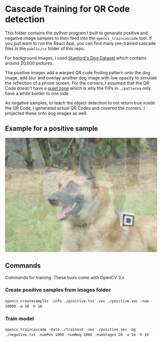 # Cascade Training for QR Code detection
This folder contains the python program I built to generate positive and negative image samples to then feed into the `opencv_traincascade` tool. If you just want to run the React App, you can find many pre-trained cascade files in the `public/cv` folder of this repo.

For background images, I used [Stanford's Dog Dataset](http://vision.stanford.edu/aditya86/ImageNetDogs/) which contains around 20,000 pictures.

The positive images add a warped QR code finding pattern onto the dog image, add blur and overlay another dog image with low opacity to simulate the reflection of a phone screen. For the corners, I assumed that the QR Code doesn't have a [quiet zone](https://en.wikipedia.org/wiki/QR_code#/media/File:QR_Code_Structure_Example_3.svg) which is why the FIPs in `./patterns` only have a white border to one side.

As negative samples, to teach the object detection to not return true inside the QR Code, I generated actual QR Codes and covered the corners. I projected these onto dog images as well.

## Example for a positive sample
![](./example_positive_sample.png)

## Commands
Commands for training. These tools come with OpenCV 3.x

### Create positive samples from images folder
`opencv_createsamples -info ./positive.txt -vec ./positive.vec -num 20000 -w 16 -h 16`

### Train model
`opencv_traincascade -data ./trainout -vec ./positive.vec -bg ./negative.txt -numPos 1000 -numNeg 1000 -numStages 20 -w 16 -h 16`